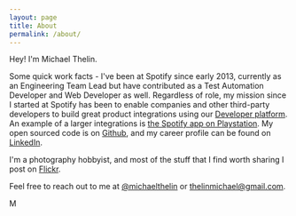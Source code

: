 ```yaml
---
layout: page
title: About
permalink: /about/
---
```


Hey! I'm Michael Thelin. 

Some quick work facts - I've been at Spotify since early 2013, currently as an Engineering Team Lead but have contributed as a Test Automation Developer and Web Developer as well. Regardless of role, my mission since I started at Spotify has been to enable companies and other third-party developers to build great product integrations using our [Developer platform](https://developer.spotify.com). An example of a larger integrations is [the Spotify app on Playstation](http://www.theverge.com/2015/3/30/8303279/spotify-sony-ps4-ps3-launch). My open sourced code is on [Github](https://github.com/thelinmichael), and my career profile can be found on [LinkedIn](https://se.linkedin.com/in/michaelthelin).

I'm a photography hobbyist, and most of the stuff that I find worth sharing I post on  [Flickr](https://www.flickr.com/photos/96687157@N03/). 

Feel free to reach out to me at [@michaelthelin](https://twitter.com/michaelthelin) or thelinmichael@gmail.com.

M